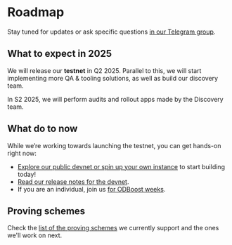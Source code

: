 # Roadmap

Stay tuned for updates or ask specific questions [in our Telegram group](https://t.me/hyle_org).

## What to expect in 2025

We will release our **testnet** in Q2 2025. Parallel to this, we will start implementing more QA & tooling solutions, as well as build our discovery team.

In S2 2025, we will perform audits and rollout apps made by the Discovery team.

## What do to now

While we’re working towards launching the testnet, you can get hands-on right now:

- [Explore our public devnet or spin up your own instance](../developers/quickstart/devnet.md) to start building today!
- [Read our release notes for the devnet](./release-notes.md).
- If you are an individual, join us [for ODBoost weeks](https://app.onlydust.com/p/hyl).

## Proving schemes

Check the [list of the proving schemes](../developers/general-doc/supported-proving-schemes.md) we currently support and the ones we'll work on next.
